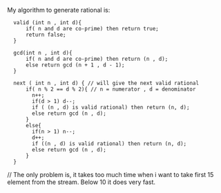 My algorithm to generate rational is:

      valid (int n , int d){
          if( n and d are co-prime) then return true;
          return false;
      }
      
      gcd(int n , int d){
          if( n and d are co-prime) then return (n , d);
          else return gcd (n + 1 , d - 1);
      }
      
      next ( int n , int d) { // will give the next valid rational
          if( n % 2 == d % 2){ // n = numerator , d = denominator
            n++;
            if(d > 1) d--;
            if ( (n , d) is valid rational) then return (n, d);
            else return gcd (n , d);
          }
          else{
            if(n > 1) n--;
            d++;
            if ((n , d) is valid rational) then return (n, d);
            else return gcd (n , d);
          }
      }


// The only problem is, it takes too much time when i want to take first 15 element from the stream. Below 10 it does very fast. 



